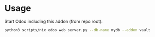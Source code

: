 # Usage

Start Odoo including this addon (from repo root):

```bash
python3 scripts/nix_odoo_web_server.py --db-name mydb --addon vault
```
